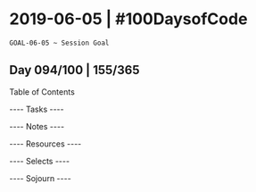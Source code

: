 # 2019-06-05 | #100DaysofCode

    GOAL-06-05 ~ Session Goal

## Day 094/100 | 155/365

Table of Contents

---- Tasks ----


---- Notes ----


---- Resources ----


---- Selects ----


---- Sojourn ----

